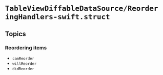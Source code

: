 # ``TableViewDiffableDataSource/ReorderingHandlers-swift.struct``

## Topics

### Reordering items

- ``canReorder``
- ``willReorder``
- ``didReorder``
